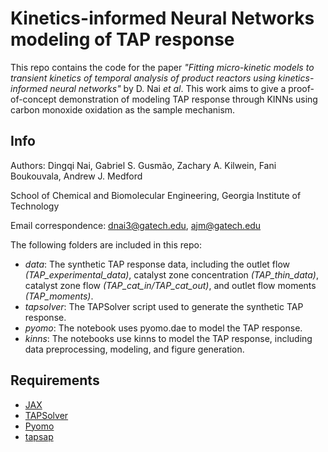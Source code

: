 # Kinetics-informed Neural Networks modeling of TAP response
This repo contains the code for the paper *"Fitting micro-kinetic models to transient kinetics of temporal analysis of product reactors using kinetics-informed neural networks"* by D. Nai *et al*. This work aims to give a proof-of-concept demonstration of modeling TAP response through KINNs using carbon monoxide oxidation as the sample mechanism.

## Info
Authors: Dingqi Nai, Gabriel S. Gusmão, Zachary A. Kilwein, Fani Boukouvala, Andrew J. Medford

School of Chemical and Biomolecular Engineering, Georgia Institute of Technology

Email correspondence: [dnai3@gatech.edu](mailto:dnai3@gatech.edu), [ajm@gatech.edu](mailto:ajm@gatech.edu)

The following folders are included in this repo:
- *data*: The synthetic TAP response data, including the outlet flow *(TAP_experimental_data)*, catalyst zone concentration *(TAP_thin_data)*, catalyst zone flow *(TAP_cat_in/TAP_cat_out)*, and outlet flow moments *(TAP_moments)*.
- *tapsolver*: The TAPSolver script used to generate the synthetic TAP response.
- *pyomo*: The notebook uses pyomo.dae to model the TAP response.
- *kinns*: The notebooks use kinns to model the TAP response, including data preprocessing, modeling, and figure generation.

## Requirements
- [JAX](https://github.com/google/jax)
- [TAPSolver](https://github.com/medford-group/TAPsolver)
- [Pyomo](https://github.com/Pyomo/pyomo)
- [tapsap](https://github.com/IdahoLabResearch/tapsap)
